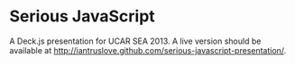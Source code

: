 Serious JavaScript
===============================

A Deck.js presentation for UCAR SEA 2013.  A live version should be available at http://iantruslove.github.com/serious-javascript-presentation/.
